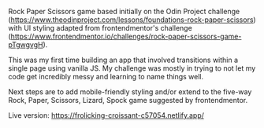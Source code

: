 Rock Paper Scissors game based initially on the Odin Project challenge (https://www.theodinproject.com/lessons/foundations-rock-paper-scissors) with UI styling adapted from frontendmentor's challenge (https://www.frontendmentor.io/challenges/rock-paper-scissors-game-pTgwgvgH).

This was my first time building an app that involved transitions within a single page using vanilla JS. My challenge was mostly in trying to not let my code get incredibly messy and learning to name things well.

Next steps are to add mobile-friendly styling and/or extend to the five-way Rock, Paper, Scissors, Lizard, Spock game suggested by frontendmentor.

Live version: https://frolicking-croissant-c57054.netlify.app/

